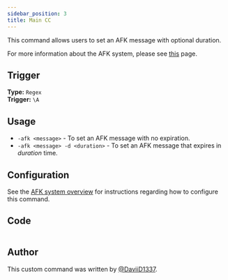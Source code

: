 ```yaml
---
sidebar_position: 3
title: Main CC
---
```


This command allows users to set an AFK message with optional duration.

For more information about the AFK system, please see [this](overview) page.

## Trigger

**Type:** `Regex`<br />
**Trigger:** `\A`

## Usage

- `-afk <message>` - To set an AFK message with no expiration.
- `-afk <message> -d <duration>` - To set an AFK message that expires in _duration_ time.

## Configuration

See the [AFK system overview](overview/#installation) for instructions regarding how to configure this command.

## Code

```go file=../../../src/afk/afk.go.tmpl

```

## Author

This custom command was written by [@DaviiD1337](https://github.com/DaviiD1337).
